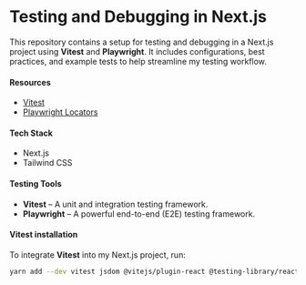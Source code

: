 # Testing and Debugging in Next.js

This repository contains a setup for testing and debugging in a Next.js project using **Vitest** and **Playwright**. It includes configurations, best practices, and example tests to help streamline my testing workflow.

#### Resources

- [Vitest](https://vitest.dev/)
- [Playwright Locators](https://playwright.dev/docs/locators)

#### Tech Stack

- Next.js
- Tailwind CSS

#### Testing Tools

- **Vitest** – A unit and integration testing framework.
- **Playwright** – A powerful end-to-end (E2E) testing framework.

#### Vitest installation

To integrate **Vitest** into my Next.js project, run:

```bash
yarn add --dev vitest jsdom @vitejs/plugin-react @testing-library/react @testing-library/dom
